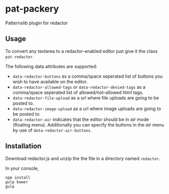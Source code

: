 pat-packery
===========

Patternslib plugin for redactor

Usage
-----

To convert any textarea to a redactor-enabled editor just give it the class `pat-redactor`.

The following data attributes are supported:

* `data-redactor-buttons` as a comma/space seperated list of buttons you wish to have available on the editor.
* `data-redactor-allowed-tags` or `data-redactor-denied-tags` as a comma/space seperated list of allowed/not-allowed html tags.
* `data-redactor-file-upload` as a url where file uploads are going to be posted to.
* `data-redactor-image-upload` as a url where image uploads are going to be posted to.
* `data-redactor-air` indicates that the editor should be in *air* mode (floating menu). Additionally you can specify the buttons in the *air* menu by use of `data-redactor-air-buttons`.

Installation
------------

Download redactor.js and unzip the the file in a directory named `redactor`.

In your console,

	npm install
	gulp bower
	gulp

